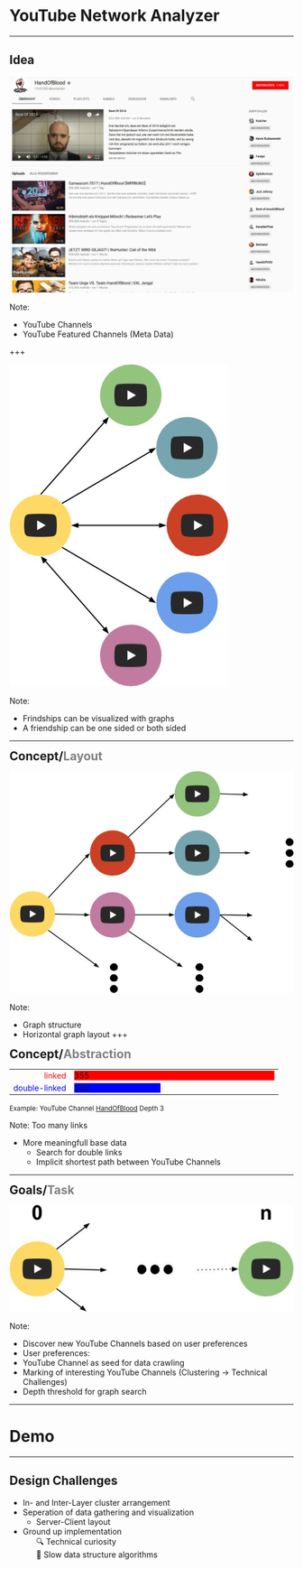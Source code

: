 # YouTube Network Analyzer
---
## Idea

<img src="assets/HoB.jpg" style="border:none;"></img>

Note:
 - YouTube Channels 
 - YouTube Featured Channels (Meta Data)

+++

<img src="assets/links.jpg" style="border:none; box-shadow:none;"></img>

Note:
- Frindships can be visualized with graphs
- A friendship can be one sided or both sided

---

<h2 style="display:inline"> Concept/</h2><h2 style="color:grey;display:inline;">Layout</h2>


<img src="assets/graph_test.jpg" style="border:none; box-shadow:none;"></img>

Note:
- Graph structure
- Horizontal graph layout 
+++

<h2 style="display:inline"> Concept/</h2><h2 style="color:grey;display:inline;">Abstraction</h2>
<table style="border:none; ">
  <tr>
    <td style="text-align:right;">
      <span style="color:red;"> linked </span>
    </td>
    <td>
      <div style="width:355px; background-color:red;">
        355
      </div>
    </td>
  </tr>
  <tr>
    <td style="text-align:right;">
      <span style="color:blue;"> double-linked </span>
    </td>
    <td>
      <div style="width:153px; background-color:blue;">
        153
      </div>
    </td>
  </tr>
</table>
<small>Example: YouTube Channel <a href="https://www.youtube.com/user/HandIOfIBlood">HandOfBlood</a> Depth 3</small>

Note:
Too many links
 - More meaningfull base data
   - Search for double links
   - Implicit shortest path between YouTube Channels
---

<h2 style="display:inline"> Goals/</h2><h2 style="color:grey;display:inline;">Task</h2>

<img src="assets/interaction.jpg" style="border:none; box-shadow:none;"></img>

Note:
- Discover new YouTube Channels based on user preferences
- User preferences:
 - YouTube Channel as seed for data crawling
 - Marking of interesting YouTube Channels (Clustering -> Technical Challenges)
 - Depth threshold for graph search
---

# Demo

---

## Design Challenges

- In- and Inter-Layer cluster arrangement
- Seperation of data gathering and visualization
  - Server-Client layout
- Ground up implementation
  <ul style="list-style: none;">
    <li>🔍 Technical curiosity </li>
    <li>🐢 Slow data structure algorithms </li>
  </ul>

